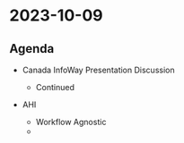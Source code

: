
# 2023-10-09

## Agenda

* Canada InfoWay Presentation Discussion
  * Continued

* AHI
  * Workflow Agnostic
  * 